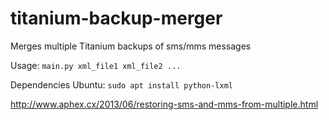 titanium-backup-merger
======================

Merges multiple Titanium backups of sms/mms messages

Usage: `main.py xml_file1 xml_file2 ...`

Dependencies Ubuntu:
`sudo apt install python-lxml`

http://www.aphex.cx/2013/06/restoring-sms-and-mms-from-multiple.html
